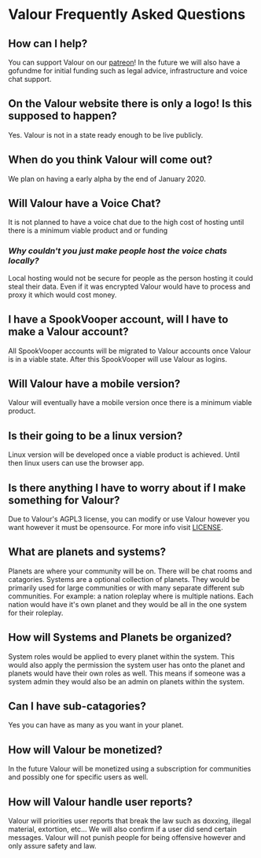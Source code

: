 # Valour Frequently Asked Questions

## How can I help?
You can support Valour on our [patreon](https://www.patreon.com/valourapp)!
In the future we will also have a gofundme for initial funding such as legal advice, infrastructure and voice chat support.
## On the Valour website there is only a logo! Is this supposed to happen?
Yes. Valour is not in a state ready enough to be live publicly.
## When do you think Valour will come out?
We plan on having a early alpha by the end of January 2020.
## Will Valour have a Voice Chat?
It is not planned to have a voice chat due to the high cost of hosting until there is a minimum viable product and or funding
### *Why couldn't you just make people host the voice chats locally?*
Local hosting would not be secure for people as the person hosting it could steal their data. Even if it was encrypted Valour would have to process and proxy it which would cost money.
## I have a SpookVooper account, will I have to make a Valour account?
All SpookVooper accounts will be migrated to Valour accounts once Valour is in a viable state. After this SpookVooper will use Valour as logins.
## Will Valour have a mobile version?
Valour will eventually have a mobile version once there is a minimum viable product.
## Is their going to be a linux version?
Linux version will be developed once a viable product is achieved. Until then linux users can use the browser app.
## Is there anything I have to worry about if I make something for Valour?
Due to Valour's AGPL3 license, you can modify or use Valour however you want however it must be opensource. For more info visit [LICENSE](https://github.com/SpikeViper/Valour/blob/main/LICENSE).
## What are planets and systems?
Planets are where your community will be on. There will be chat rooms and catagories. Systems are a optional collection of planets. They would be primarily used for large communities or with many separate different sub communities. For example: a nation roleplay where is multiple nations. Each nation would have it's own planet and they would be all in the one system for their roleplay.
## How will Systems and Planets be organized?
System roles would be applied to every planet within the system. This would also apply the permission the system user has onto the planet and planets would have their own roles as well. This means if someone was a system admin they would also be an admin on planets within the system.
## Can I have sub-catagories?
Yes you can have as many as you want in your planet.
## How will Valour be monetized?
In the future Valour will be monetized using a subscription for communities and possibly one for specific users as well.
## How will Valour handle user reports?
Valour will priorities user reports that break the law such as doxxing, illegal material, extortion, etc... We will also confirm if a user did send certain messages. Valour will not punish people for being offensive however and only assure safety and law.
